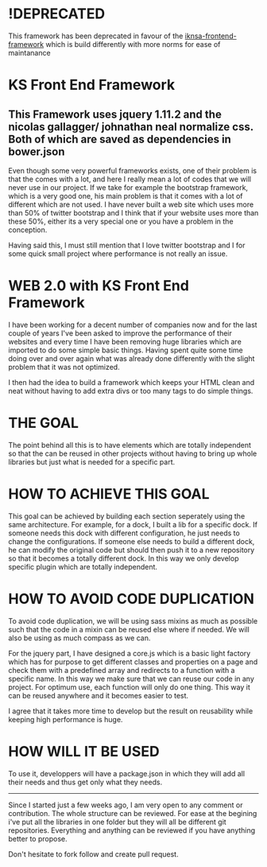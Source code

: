 # !DEPRECATED

This framework has been deprecated in favour of the [iknsa-frontend-framework](https://github.com/iknsa/frontend-framework) which is build differently with more norms for ease of maintanance


KS Front End Framework
======================

This Framework uses jquery 1.11.2 and the nicolas gallagger/ johnathan neal normalize css. Both of which are saved as dependencies in bower.json
------------------------------------------------------------------------------------------------------------------------------------------------

Even though some very powerful frameworks exists, one of their problem is that the comes with a lot, and here I really mean a lot of codes that we will never use in our project. If we take for example the bootstrap framework, which is a very good one, his main problem is that it comes with a lot of different which are not used. I have never built a web site which uses more than 50% of twitter bootstrap and I think that if your website uses more than these 50%, either its a very special one or you have a problem in the conception.

Having said this, I must still mention that I love twitter bootstrap and I for some quick small project where performance is not really an issue.

WEB 2.0 with KS Front End Framework
===================================

I have been working for a decent number of companies now and for the last couple of years I've been asked to improve the performance of their websites and every time I have been removing huge libraries which are imported to do some simple basic things. Having spent quite some time doing over and over again what was already done differently with the slight problem that it was not optimized.

I then had the idea to build a framework which keeps your HTML clean and neat without having to add extra divs or too many tags to do simple things.

THE GOAL
========

The point behind all this is to have elements which are totally independent so that the can be reused in other projects without having to bring up whole libraries but just what is needed for a specific part.

HOW TO ACHIEVE THIS GOAL
========================

This goal can be achieved by building each section seperately using the same architecture. For example, for a dock, I built a lib for a specific dock. If someone needs this dock with different configuration, he just needs to change the configurations. If someone else needs to build a different dock, he can modify the original code but should then push it to a new repository so that it becomes a totally different dock. In this way we only develop specific plugin which are totally independent. 

HOW TO AVOID CODE DUPLICATION
=============================

To avoid code duplication, we will be using sass mixins as much as possible such that the code in a mixin can be reused else where if needed. We will also be using as much compass as we can.

For the jquery part, I have designed a core.js which is a basic light factory which has for purpose to get different classes and properties on a page and check them with a predefined array and redirects to a function with a specific name. In this way we make sure that we can reuse our code in any project. For optimum use, each function will only do one thing. This way it can be reused anywhere and it becomes easier to test.

I agree that it takes more time to develop but the result on reusability while keeping high performance is huge.



HOW WILL IT BE USED
===================

To use it, developpers will have a package.json in which they will add all their needs and thus get only what they needs.

----------------------------------------------------------------------------------------------------------------------------------------

Since I started just a few weeks ago, I am very open to any comment or contribution. The whole structure can be reviewed. For ease at the begining i've put all the libraries in one folder but they will all be different git repositories. Everything and anything can be reviewed if you have anything better to propose.

Don't hesitate to fork follow and create pull request.
